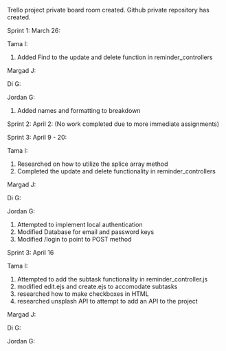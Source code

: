 Trello project private board room created.
Github private repository has created.

Sprint 1: March 26:

Tama I:
1. Added Find to the update and delete function in reminder_controllers

Margad J:


Di G:


Jordan G:
1. Added names and formatting to breakdown

Sprint 2: April 2: (No work completed due to more immediate assignments)

Sprint 3: April 9 - 20:

Tama I:
1. Researched on how to utilize the splice array method
2. Completed the update and delete functionality in reminder_controllers

Margad J:

Di G:

Jordan G:
1. Attempted to implement local authentication
2. Modified Database for email and password keys
3. Modified /login to point to POST method

Sprint 3: April 16

Tama I:
1. Attempted to add the subtask functionality in reminder_controller.js
2. modified edit.ejs and create.ejs to accomodate subtasks
3. researched how to make checkboxes in HTML
4. researched unsplash API to attempt to add an API to the project

Margad J:

Di G:

Jordan G: